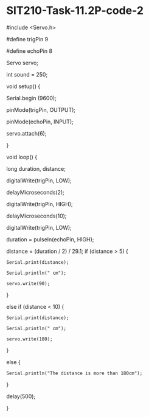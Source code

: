 # SIT210-Task-11.2P-code-2
#include <Servo.h>

#define trigPin 9

#define echoPin 8

Servo servo;

int sound = 250;

void setup() {

  Serial.begin (9600);

  pinMode(trigPin, OUTPUT);

  pinMode(echoPin, INPUT);

  servo.attach(6);

}

void loop() {

  long duration, distance;

  digitalWrite(trigPin, LOW);

  delayMicroseconds(2);

  digitalWrite(trigPin, HIGH);

  delayMicroseconds(10);

  digitalWrite(trigPin, LOW);

  duration = pulseIn(echoPin, HIGH);

  distance = (duration / 2) / 29.1;
  if (distance > 5) {

    Serial.print(distance);

    Serial.println(" cm");

    servo.write(90);

  }

  else if (distance < 10) {

    Serial.print(distance);

    Serial.println(" cm");

    servo.write(180);
  }

  else {

    Serial.println("The distance is more than 180cm");

  }

  delay(500);

}
